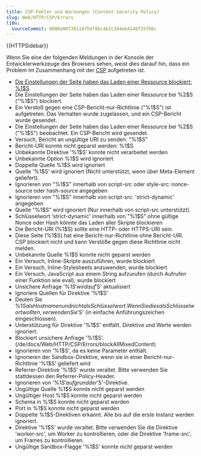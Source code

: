 ```yaml
---
title: CSP-Fehler und Warnungen (Content Security Policy)
slug: Web/HTTP/CSP/Errors
l10n:
  sourceCommit: 0880a90f3811475d78bc4b2c344eb4146f25f66c
---
```


{{HTTPSidebar}}

Wenn Sie eine der folgenden Meldungen in der Konsole der Entwicklerwerkzeuge des Browsers sehen, weist dies darauf hin, dass ein Problem im Zusammenhang mit der [CSP](/de/docs/Web/HTTP/CSP) aufgetreten ist.

- [Die Einstellungen der Seite haben das Laden einer Ressource blockiert: %1$S](/de/docs/Web/HTTP/CSP/Errors/CSPViolation)
- Die Einstellungen der Seite haben das Laden einer Ressource bei %2$S ("%1$S") blockiert.
- Ein Verstoß gegen eine CSP-Bericht-nur-Richtlinie ("%1$S") ist aufgetreten. Das Verhalten wurde zugelassen, und ein CSP-Bericht wurde gesendet.
- Die Einstellungen der Seite haben das Laden einer Ressource bei %2$S ("%1$S") beobachtet. Ein CSP-Bericht wird gesendet.
- Versuch, Bericht an ungültige URI zu senden: "%1$S"
- Bericht-URI konnte nicht geparst werden: %1$S
- Unbekannte Direktive '%1$S' konnte nicht verarbeitet werden
- Unbekannte Option %1$S wird ignoriert
- Doppelte Quelle %1$S wird ignoriert
- Quelle '%1$S' wird ignoriert (Nicht unterstützt, wenn über Meta-Element geliefert).
- Ignorieren von "%1$S" innerhalb von script-src oder style-src: nonce-source oder hash-source angegeben
- Ignorieren von "%1$S" innerhalb von script-src: 'strict-dynamic' angegeben
- Quelle "%1$S" wird ignoriert (Nur innerhalb von script-src unterstützt).
- Schlüsselwort 'strict-dynamic' innerhalb von "%1$S" ohne gültige Nonce oder Hash könnte das Laden aller Skripte blockieren
- Die Bericht-URI (%1$S) sollte eine HTTP- oder HTTPS-URI sein.
- Diese Seite (%1$S) hat eine Bericht-nur-Richtlinie ohne Bericht-URI. CSP blockiert nicht und kann Verstöße gegen diese Richtlinie nicht melden.
- Unbekannte Quelle %1$S konnte nicht geparst werden
- Ein Versuch, Inline-Skripte auszuführen, wurde blockiert
- Ein Versuch, Inline-Stylesheets anzuwenden, wurde blockiert
- Ein Versuch, JavaScript aus einem String aufzurufen (durch Aufrufen einer Funktion wie eval), wurde blockiert
- Unsichere Anfrage '%1$S' wird auf '%2$S' aktualisiert
- Ignoriere Quellen für Direktive '%1$S'
- Deuten Sie %1$S als Hostnamen und nicht als Schlüsselwort. Wenn Sie dies als Schlüsselwort wollten, verwenden Sie '%2$S' (in einfache Anführungszeichen eingeschlossen).
- Unterstützung für Direktive '%1$S' entfällt. Direktive und Werte werden ignoriert.
- Blockiert unsichere Anfrage '%1$S'.(/de/docs/Web/HTTP/CSP/Errors/blockAllMixedContent)
- Ignorieren von '%1$S', da es keine Parameter enthält.
- Ignorieren der Sandbox-Direktive, wenn sie in einer Bericht-nur-Richtlinie '%1$S' geliefert wird
- Referrer-Direktive '%1$S' wurde veraltet. Bitte verwenden Sie stattdessen den Referrer-Policy-Header.
- Ignorieren von '%1$S' aufgrund der '%2$S'-Direktive.
- Ungültige Quelle %1$S konnte nicht geparst werden
- Ungültiger Host %1$S konnte nicht geparst werden
- Schema in %1$S konnte nicht geparst werden
- Port in %1$S konnte nicht geparst werden
- Doppelte %1$S-Direktiven erkannt. Alle bis auf die erste Instanz werden ignoriert.
- Direktive '%1$S' wurde veraltet. Bitte verwenden Sie die Direktive 'worker-src', um Worker zu kontrollieren, oder die Direktive 'frame-src', um Frames zu kontrollieren.
- Ungültige Sandbox-Flagge '%1$S' konnte nicht geparst werden
